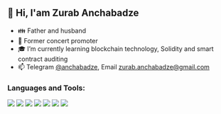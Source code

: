 ## 👋 Hi, I'am Zurab Anchabadze

- 👪 Father and husband
- 🎵 Former concert promoter
- 🎓 I’m currently learning blockchain technology, Solidity and smart contract auditing
- 📫 Telegram [@anchabadze](https://t.me/anchabadze), Email zurab.anchabadze@gmail.com

### Languages and Tools:

<img src="https://img.shields.io/badge/-HTML5-333.svg?logo=html5&style=flat"> <img src="https://img.shields.io/badge/-CSS3-1572B6.svg?logo=css3&style=flat"> <img src="https://img.shields.io/badge/-Bootstrap-563D7C.svg?logo=bootstrap&style=flat"> <img src="https://img.shields.io/badge/Javascript-276DC3.svg?logo=javascript&style=flat"> <img src="https://img.shields.io/badge/-React-555.svg?logo=react&style=flat"> <img src="https://img.shields.io/badge/-Visual%20Studio%20Code-007ACC.svg?logo=visual-studio-code&style=flat"> <img src="https://img.shields.io/badge/-GitHub-181717.svg?logo=github&style=flat"> 



<!--
**Anchabadze/Anchabadze** is a ✨ _special_ ✨ repository because its `README.md` (this file) appears on your GitHub profile.

Here are some ideas to get you started:

- 🔭 I’m currently working on ...
- 🌱 I’m currently learning ...
- 👯 I’m looking to collaborate on ...
- 🤔 I’m looking for help with ...
- 💬 Ask me about ...
- 📫 How to reach me: ...
- 😄 Pronouns: ...
- ⚡ Fun fact: ...
-->
